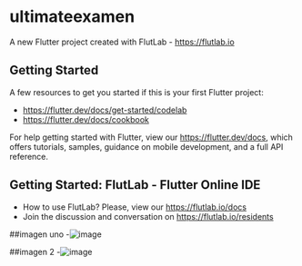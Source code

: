 # ultimateexamen

A new Flutter project created with FlutLab - https://flutlab.io

## Getting Started

A few resources to get you started if this is your first Flutter project:

- https://flutter.dev/docs/get-started/codelab
- https://flutter.dev/docs/cookbook

For help getting started with Flutter, view our
https://flutter.dev/docs, which offers tutorials,
samples, guidance on mobile development, and a full API reference.

## Getting Started: FlutLab - Flutter Online IDE

- How to use FlutLab? Please, view our https://flutlab.io/docs
- Join the discussion and conversation on https://flutlab.io/residents

##imagen uno 
-![image](https://github.com/user-attachments/assets/96407522-9b74-4eef-8b7b-9abfd0501bf0)


##imagen 2
-![image](https://github.com/user-attachments/assets/ea618f7e-5a80-4eb7-80e7-ff7c42c34ae5)

